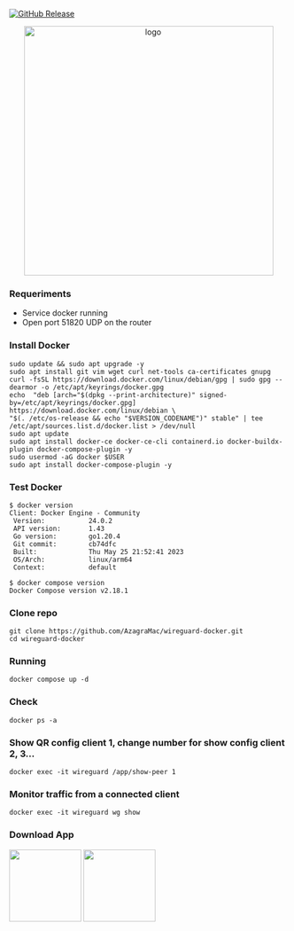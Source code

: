 [![GitHub Release](https://img.shields.io/github/release/linuxserver/docker-wireguard.svg?color=88171a&labelColor=555555&logoColor=ffffff&style=for-the-badge&logo=wireguard)](https://github.com/linuxserver/docker-wireguard/releases)

<p align="center">
  <img src="https://github.com/AzagraMac/wireguard-docker/assets/571796/d0c3ac2a-1c2d-46a1-bc4d-648d0cafa3a2" width="450" title="logo">
</p>

### Requeriments
- Service docker running
- Open port 51820 UDP on the router

### Install Docker
    sudo update && sudo apt upgrade -y
    sudo apt install git vim wget curl net-tools ca-certificates gnupg
    curl -fsSL https://download.docker.com/linux/debian/gpg | sudo gpg --dearmor -o /etc/apt/keyrings/docker.gpg
    echo  "deb [arch="$(dpkg --print-architecture)" signed-by=/etc/apt/keyrings/docker.gpg] https://download.docker.com/linux/debian \
	"$(. /etc/os-release && echo "$VERSION_CODENAME")" stable" | tee /etc/apt/sources.list.d/docker.list > /dev/null
    sudo apt update
    sudo apt install docker-ce docker-ce-cli containerd.io docker-buildx-plugin docker-compose-plugin -y
    sudo usermod -aG docker $USER
    sudo apt install docker-compose-plugin -y

### Test Docker
    $ docker version
    Client: Docker Engine - Community
     Version:           24.0.2
     API version:       1.43
     Go version:        go1.20.4
     Git commit:        cb74dfc
     Built:             Thu May 25 21:52:41 2023
     OS/Arch:           linux/arm64
     Context:           default

    $ docker compose version
    Docker Compose version v2.18.1

### Clone repo
    git clone https://github.com/AzagraMac/wireguard-docker.git
    cd wireguard-docker

### Running
    docker compose up -d

### Check
    docker ps -a

### Show QR config client 1, change number for show config client 2, 3... 
    docker exec -it wireguard /app/show-peer 1

### Monitor traffic from a connected client
    docker exec -it wireguard wg show

### Download App
<a href="https://play.google.com/store/apps/details?id=com.wireguard.android"><img src="https://lh3.googleusercontent.com/q1k2l5CwMV31JdDXcpN4Ey7O43PxnjAuZBTmcHEwQxVuv_2wCE2gAAQMWxwNUC2FYEOnYgFPOpw6kmHJWuEGeIBLTj9CuxcOEeU8UXyzWJq4NJM3lg=s0" width="130px"></a>  <a href="https://apps.apple.com/es/app/wireguard/id1441195209"><img src="https://upload.wikimedia.org/wikipedia/commons/thumb/3/3c/Download_on_the_App_Store_Badge.svg/640px-Download_on_the_App_Store_Badge.svg.png" width="130px"></a>
